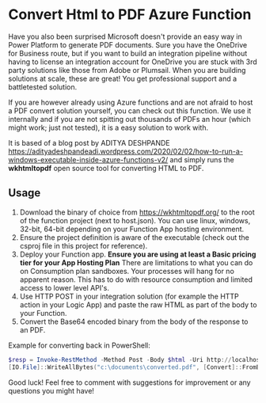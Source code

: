 # Convert Html to PDF Azure Function

Have you also been surprised Microsoft doesn't provide an easy way in Power Platform to generate PDF documents. Sure you have the OneDrive for Business route, but if you want to build an integration pipeline without having to license an integration account for OneDrive you are stuck with 3rd party solutions like those from Adobe or Plumsail. When you are building solutions at scale, these are great! You get professional support and a battletested solution.

If you are however already using Azure functions and are not afraid to host a PDF convert solution yourself, you can check out this function. We use it internally and if you are not spitting out thousands of PDFs an hour (which might work; just not tested), it is a easy solution to work with.

It is based of a blog post by ADITYA DESHPANDE
https://adityadeshpandeadi.wordpress.com/2020/02/02/how-to-run-a-windows-executable-inside-azure-functions-v2/ and simply runs the **wkhtmltopdf** open source tool for converting HTML to PDF.

## Usage

1. Download the binary of choice from https://wkhtmltopdf.org/ to the root of the function project (next to host.json). You can use linux, windows, 32-bit, 64-bit depending on your Function App hosting environment.
2. Ensure the project definition is aware of the executable (check out the csproj file in this project for reference).
3. Deploy your Function app. **Ensure you are using at least a Basic pricing tier for your App Hosting Plan** There are limitations to what you can do on Consumption plan sandboxes. Your processes will hang for no apparent reason. This has to do with resource consumption and limited access to lower level API's.
4. Use HTTP POST in your integration solution (for example the HTTP action in your Logic App) and paste the raw HTML as part of the body to your Function.
5. Convert the Base64 encoded binary from the body of the response to an PDF.

Example for converting back in PowerShell:

```powershell
$resp = Invoke-RestMethod -Method Post -Body $html -Uri http://localhost:7071/api/convert-Html2Pdf
[IO.File]::WriteAllBytes("c:\documents\converted.pdf", [Convert]::FromBase64String($resp))
```

Good luck! Feel free to comment with suggestions for improvement or any questions you might have!

